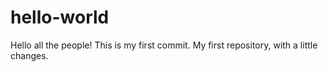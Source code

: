 # hello-world


Hello all the people! This is my first commit. 
My first repository, with a little changes.
